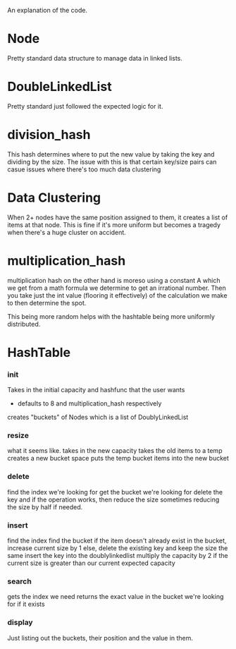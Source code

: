 An explanation of the code. 


# Node

Pretty standard data structure to manage data in linked lists. 

# DoubleLinkedList

Pretty standard just followed the expected logic for it. 

# division_hash

This hash determines where to put the new value by taking the key and dividing by the size. The issue with this is that certain key/size pairs can casue issues where there's too much data clustering

# Data Clustering

When 2+ nodes have the same position assigned to them, it creates a list of items at that node. This is fine if it's more uniform but becomes a tragedy when there's a huge cluster on accident.


# multiplication_hash

multiplication hash on the other hand is moreso using a constant A which we get from a math formula we determine to get an irrational number. Then you take just the int value (flooring it effectively) of the calculation we make to then determine the spot. 

This being more random helps with the hashtable being more uniformly distributed. 

# HashTable

### init

Takes in the initial capacity and hashfunc that the user wants 
- defaults to 8 and multiplication_hash respectively

creates "buckets" of Nodes which is a list of DoublyLinkedList

### resize

what it seems like. 
takes in the new capacity
takes the old items to a temp
creates a new bucket space 
puts the temp bucket items into the new bucket


### delete

find the index we're looking for 
get the bucket we're looking for
delete the key and if the operation works, 
then reduce the size 
sometimes reducing the size by half if needed.


### insert

find the index
find the bucket
if the item doesn't already exist in the bucket,
increase current size by 1
else, delete the existing key and keep the size the same
insert the key into the doublylinkedlist 
multiply the capacity by 2 if the current size is greater than our current expected capacity

### search

gets the index we need
returns the exact value in the bucket we're looking for if it exists 

### display

Just listing out the buckets, their position and the value in them. 

